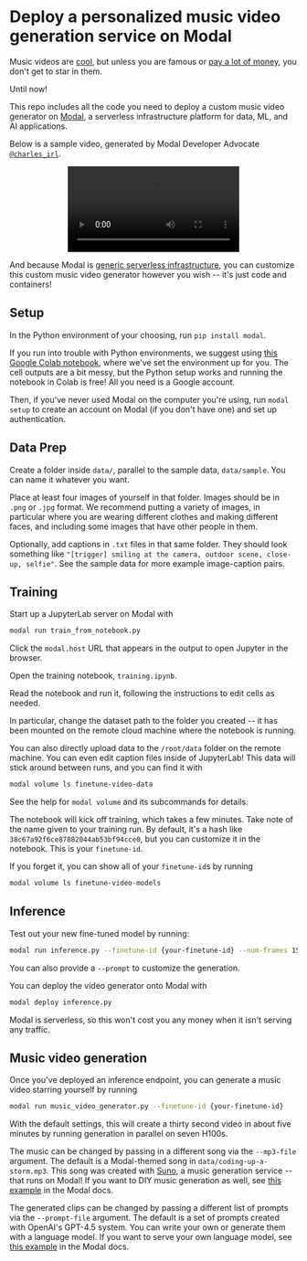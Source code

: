 # Deploy a personalized music video generation service on Modal

Music videos are [cool](https://youtu.be/Cye-1RP5jso),
but unless you are famous or
[pay a lot of money](https://youtu.be/kfVsfOSbJY0),
you don't get to star in them.

Until now!

This repo includes all the code you need to deploy a custom
music video generator on [Modal](https://modal.com),
a serverless infrastructure platform for data, ML, and AI applications.

Below is a sample video, generated by Modal Developer Advocate
[`@charles_irl`](https://twitter.com/charles_irl).

<center>
<video controls>
<source src="https://modal-cdn.com/charles-music-video-coding-up-a-storm.mp4" type="video/mp4">
</video>
</center>

And because Modal is
[generic serverless infrastructure](https://twitter.com/charles_irl/status/1819438860771663923),
you can customize this custom music video generator however you wish --
it's just code and containers!

## Setup

In the Python environment of your choosing,
run `pip install modal`.

If you run into trouble with Python environments,
we suggest using
[this Google Colab notebook](https://colab.research.google.com/drive/1UZV1FRkDiWxldDl5Qud4xpJFFt8CbJ6l?usp=sharing),
where we've set the environment up for you.
The cell outputs are a bit messy, but the Python setup works
and running the notebook in Colab is free!
All you need is a Google account.

Then, if you've never used Modal on the computer you're using,
run `modal setup` to create an account on Modal (if you don't have one)
and set up authentication.

## Data Prep

Create a folder inside `data/`, parallel to the sample data, `data/sample`.
You can name it whatever you want.

Place at least four images of yourself in that folder.
Images should be in `.png` or `.jpg` format.
We recommend putting a variety of images,
in particular where you are wearing different clothes and making different faces,
and including some images that have other people in them.

Optionally, add captions in `.txt` files in that same folder.
They should look something like
`"[trigger] smiling at the camera, outdoor scene, close-up, selfie"`.
See the sample data for more example image-caption pairs.

## Training

Start up a JupyterLab server on Modal with

```bash
modal run train_from_notebook.py
```

Click the `modal.host` URL that appears in the output
to open Jupyter in the browser.

Open the training notebook, `training.ipynb`.

Read the notebook and run it, following the instructions to edit cells as needed.

In particular, change the dataset path to the folder you created --
it has been mounted on the remote cloud machine where the notebook is running.

You can also directly upload data to the `/root/data` folder on the remote machine.
You can even edit caption files inside of JupyterLab!
This data will stick around between runs, and you can find it with

```bash
modal volume ls finetune-video-data
```

See the help for `modal volume` and its subcommands for details.

The notebook will kick off training, which takes a few minutes.
Take note of the name given to your training run.
By default, it's a hash like `38c67a92f6ce87882044ab53bf94cce0`,
but you can customize it in the notebook.
This is your `finetune-id`.

If you forget it, you can show all of your `finetune-id`s
by running

```bash
modal volume ls finetune-video-models
```

## Inference

Test out your new fine-tuned model by running:

```bash
modal run inference.py --finetune-id {your-finetune-id} --num-frames 15
```

You can also provide a `--prompt` to customize the generation.

You can deploy the video generator onto Modal with

```bash
modal deploy inference.py
```

Modal is serverless, so this won't cost you any money when it isn't serving any traffic.

## Music video generation

Once you've deployed an inference endpoint,
you can generate a music video starring yourself by running

```bash
modal run music_video_generator.py --finetune-id {your-finetune-id}
```

With the default settings, this will create a thirty second video in about five minutes
by running generation in parallel on seven H100s.

The music can be changed by passing in a different song via the `--mp3-file` argument.
The default is a Modal-themed song in `data/coding-up-a-storm.mp3`.
This song was created with [Suno](https://suno.com),
a music generation service -- that runs on Modal!
If you want to DIY music generation as well,
see [this example](https://modal.com/docs/examples/musicgen)
in the Modal docs.

The generated clips can be changed by passing a different list of prompts via the `--prompt-file` argument.
The default is a set of prompts created with OpenAI's GPT-4.5 system.
You can write your own or generate them with a language model.
If you want to serve your own language model,
see [this example](https://modal.com/docs/examples/vllm_inference)
in the Modal docs.
